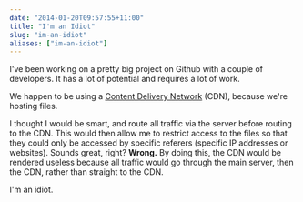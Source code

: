 ```yaml
---
date: "2014-01-20T09:57:55+11:00"
title: "I'm an Idiot"
slug: "im-an-idiot"
aliases: ["im-an-idiot"]
---
```

I've been working on a pretty big project on Github with a couple of developers. It has a lot of potential and requires a lot of work.  

We happen to be using a [Content Delivery Network](http://en.wikipedia.org/wiki/Content_delivery_network) (CDN), because we're hosting files.  

I thought I would be smart, and route all traffic via the server before routing to the CDN. This would then allow me to restrict access to the files so that they could only be accessed by specific referers (specific IP addresses or websites). Sounds great, right? **Wrong.** By doing this, the CDN would be rendered useless because all traffic would go through the main server, then the CDN, rather than straight to the CDN.  

I'm an idiot.
